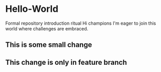 # Hello-World
Formal repository introduction ritual
Hi champions
I'm eager to join this world where challenges are embraced.

## This is some small change

## This change is only in feature branch
